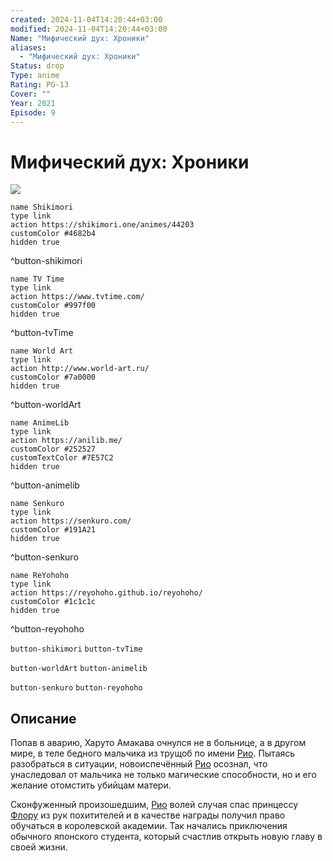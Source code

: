 ```yaml
---
created: 2024-11-04T14:20:44+03:00
modified: 2024-11-04T14:20:44+03:00
Name: "Мифический дух: Хроники"
aliases:
  - "Мифический дух: Хроники"
Status: drop
Type: anime
Rating: PG-13
Cover: ""
Year: 2021
Episode: 9
---
```


# Мифический дух: Хроники

![](https://nyaa.shikimori.one/uploads/poster/animes/44203/d00835cdbd7f680e7fd2c122f396fe9e.jpeg)

```button
name Shikimori
type link
action https://shikimori.one/animes/44203
customColor #4682b4
hidden true
```
^button-shikimori

```button
name TV Time
type link
action https://www.tvtime.com/
customColor #997f00
hidden true
```
^button-tvTime

```button
name World Art
type link
action http://www.world-art.ru/
customColor #7a0000
hidden true
```
^button-worldArt

```button
name AnimeLib
type link
action https://anilib.me/
customColor #252527
customTextColor #7E57C2
hidden true
```
^button-animelib

```button
name Senkuro
type link
action https://senkuro.com/
customColor #191A21
hidden true
```
^button-senkuro

```button
name ReYohoho
type link
action https://reyohoho.github.io/reyohoho/
customColor #1c1c1c
hidden true
```
^button-reyohoho

`button-shikimori` `button-tvTime`

`button-worldArt` `button-animelib`

`button-senkuro` `button-reyohoho`

## Описание

Попав в аварию, Харуто Амакава очнулся не в больнице, а в другом мире, в теле бедного мальчика из трущоб по имени [Рио](https://shikimori.one/characters/147858-rio). Пытаясь разобраться в ситуации, новоиспечённый [Рио](https://shikimori.one/characters/147858-rio) осознал, что унаследовал от мальчика не только магические способности, но и его желание отомстить убийцам матери. 

Сконфуженный произошедшим, [Рио](https://shikimori.one/characters/147858-rio) волей случая спас принцессу [Флору](https://shikimori.one/characters/188701-flora-beltrum) из рук похитителей и в качестве награды получил право обучаться в королевской академии. Так начались приключения обычного японского студента, который счастлив открыть новую главу в своей жизни.
